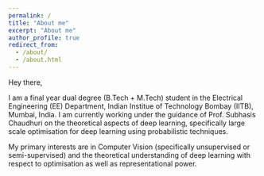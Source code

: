 ```yaml
---
permalink: /
title: "About me"
excerpt: "About me"
author_profile: true
redirect_from: 
  - /about/
  - /about.html
---
```


Hey there,

I am a final year dual degree (B.Tech + M.Tech) student in the Electrical Engineering (EE) Department, Indian Institue of Technology Bombay (IITB), Mumbai, India. I am currently working under the guidance of Prof. Subhasis Chaudhuri on the theoretical aspects of deep learning, specifically large scale optimisation for deep learning using probabilistic techniques.

My primary interests are in Computer Vision (specifically unsupervised or semi-supervised) and the theoretical understanding of deep learning with respect to optimisation as well as representational power.

